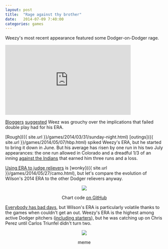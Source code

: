 ```yaml
---
layout: post
title:  "Rage against thy brother"
date:   2014-07-09 7:40:00
categories: games
---
```


Weezy's most recent appearance featured some Dodger-on-Dodger rage.

<iframe src='http://m.mlb.com/shared/video/embed/embed.html?content_id=34364841&topic_id=6479266&width=400&height=224&property=mlb' width='400' height='224' frameborder='0'>Your browser does not support iframes.</iframe>

[Bloggers](http://fansided.com/2014/07/07/brian-wilson-mad-carlos-triunfel-passes-double-play-video/) [suggested](https://sports.yahoo.com/blogs/mlb-big-league-stew/brian-wilson-throws-up-hands-at-carlos-triunfel-s-odd-choice-on-defense-182715009.html) Weez was grouchy over the implications that failed double play had for his ERA.

[Rough]({{ site.url }}/games/2014/03/31/sunday-night.html) [outings]({{ site.url }}/games/2014/05/07/hbp.html) spiked Weezy's ERA, but he started to bring it down in June. But his average has risen by one run in his two July appearances: the one run allowed in Colorado and a dreadful 1/3 of an inning [against the Indians](http://losangeles.dodgers.mlb.com/mlb/gameday/index.jsp?c_id=la&gid=2014_07_02_clemlb_lanmlb_1&lang=en&mode=wrap#gid=2014_07_02_clemlb_lanmlb_1) that earned him three runs and a loss.

[Using ERA to judge relievers](http://research.sabr.org/journals/relief-pitchers-era-advantage) is [wonky]({{ site.url }}/games/2014/05/27/camo.html), but let's compare the evolution of Wilson's 2014 ERA to the other Dodger relievers anyway.

<div align="center">
    <a href="{{ site.url }}/post-assets/2014-07-09-era/era.png"><img class="img-center" src="{{ site.url }}/post-assets/2014-07-09-era/era.png"/></a>
    <p><span class="caption">Chart code <a href="https://github.com/danhillreports/isbrianwilsonraging/blob/gh-pages/data/2014-07-09-era/">on GitHub</a></span></p>
</div>

[Everybody has bad days](https://www.youtube.com/watch?v=t93u0qg5q_M), but Wilson's ERA is particularly volatile thanks to the games when couldn't get an out. Weezy's ERA is the highest among active Dodger pitchers ([including starters](http://www.baseball-reference.com/teams/LAD/2014.shtml#team_pitching::7)), but he was catching up on Chris Perez until Carlos Triunfel didn't turn two.

<div align="center">
    <img src="{{ site.url }}/post-assets/2014-07-09-era/rage.png"/>
    <p><span class="caption">meme</span></p>
</div>
